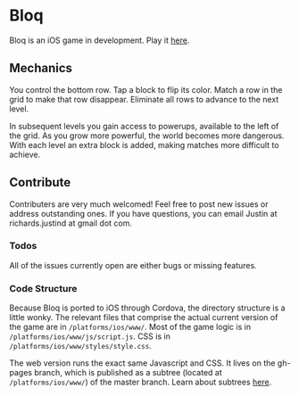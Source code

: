 # Bloq

Bloq is an iOS game in development. Play it [here](http://magentanova.github.io/bloq).

## Mechanics
You control the bottom row. Tap a block to flip its color. Match a row in the grid to make that row disappear. Eliminate all rows to advance to the next level. 

In subsequent levels you gain access to powerups, available to the left of the grid. As you grow more powerful, the world becomes more dangerous. With each level an extra block is added, making matches more difficult to achieve. 

## Contribute
 
Contributers are very much welcomed! Feel free to post new issues or address outstanding ones. If you have questions, you can email Justin at richards.justind at gmail dot com. 

### Todos

All of the issues currently open are either bugs or missing features. 

### Code Structure

Because Bloq is ported to iOS through Cordova, the directory structure is a little wonky. The relevant files that comprise the actual current version of the game are in `/platforms/ios/www/`. Most of the game logic is in `/platforms/ios/www/js/script.js`. CSS is in `/platforms/ios/www/styles/style.css`. 

The web version runs the exact same Javascript and CSS. It lives on the gh-pages branch, which is published as a subtree (located at `/platforms/ios/www/`) of the master branch. Learn about subtrees [here](https://www.atlassian.com/blog/git/alternatives-to-git-submodule-git-subtree).
